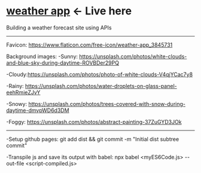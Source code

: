 # <a href="https://valeriol94.github.io/weather-app/">weather app</a> <- Live here

Building a weather forecast site using APIs

---

Favicon: https://www.flaticon.com/free-icon/weather-app_3845731

Background images:
-Sunny: https://unsplash.com/photos/white-clouds-and-blue-sky-during-daytime-ROVBDer29PQ

-Cloudy:https://unsplash.com/photos/photo-of-white-clouds-V4qjYCac7y8

-Rainy: https://unsplash.com/photos/water-droplets-on-glass-panel-eehRmieZJvY

-Snowy: https://unsplash.com/photos/trees-covered-with-snow-during-daytime-dmvpWD6d3DM

-Foggy: https://unsplash.com/photos/abstract-painting-37ZuGYD3JOk

---

-Setup github pages:
git add dist && git commit -m "Initial dist subtree commit"

-Transpile js and save its output with babel:
npx babel <myES6Code.js> --out-file <script-compiled.js>
